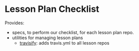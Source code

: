 # Lesson Plan Checklist

Provides:
- specs, to perform our checklist, for each lesson plan repo.
- utilities for managing lesson plans
  - [travisify](https://github.com/ga-dc/lesson-plan-checklist/tree/master/travisify): adds travis.yml to all lesson repos
